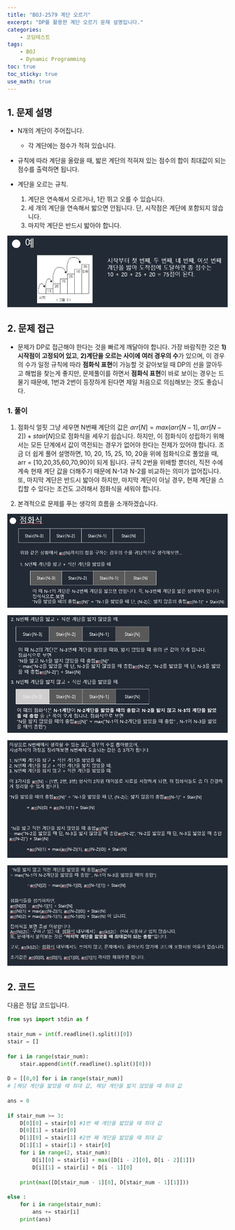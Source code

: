 ```yaml
---
title: "BOJ-2579 계단 오르기"
excerpt: "DP를 활용한 계단 오르기 문제 설명입니다."
categories:
    - 코딩테스트
tags:
    - BOJ
    - Dynamic Programming
toc: true
toc_sticky: true
use_math: true
---
```


## 1. 문제 설명<br/>
* N개의 계단이 주어집니다.
    * 각 계단에는 점수가 적혀 있습니다.

* 규칙에 따라 계단을 올랐을 때, 밟은 계단의 적혀져 있는 점수의 합이 최대값이 되는 점수를 출력하면 됩니다.

* 계단을 오르는 규칙.
    1. 계단은 연속해서 오르거나, 1칸 뛰고 오를 수 있습니다.
    2. 세 개의 계단을 연속해서 밟으면 안됩니다. 단, 시작점은 계단에 포함되지 않습니다.
    3. 마지막 계단은 반드시 밟아야 합니다.

![image1](/assets/images/boj_2579_0.jpg)

## 2. 문제 접근<br/>
* 문제가 DP로 접근해야 한다는 것을 빠르게 깨달아야 합니다.
가장 바람직한 것은 **1)시작점이 고정되어 있고**, **2)계단을 오르는 사이에 여러 경우의 수**가 있으며, 이 경우의 수가 일정 규칙에 따라 **점화식 표현**이 가능할 것 같아보일 때 DP의 선을 깔아두고 해법을 찾는게 좋지만, 문제풀이를 하면서 **점화식 표현**이 바로 보이는 경우는 드물기 때문에, 1번과 2번이 등장하게 된다면 제일 처음으로 의심해보는 것도 좋습니다.


### 1. 풀이
1. 점화식
얼핏 그냥 세우면 N번째 계단의 값은 $arr[N] = max(arr[N-1], arr[N-2]) + stair[N]$으로 점화식을 세우기 쉽습니다.
하지만, 이 점화식이 성립하기 위해서는 모든 단계에서 값이 역전되는 경우가 없어야 한다는 전제가 있어야 합니다.
조금 더 쉽게 풀어 설명하면,
10, 20, 15, 25, 10, 20을 위에 점화식으로 풀었을 때,
arr = [10,20,35,60,70,90]이 되게 됩니다.
규칙 2번을 위배할 뿐더러, 직전 수에 계속 현재 계단 값을 더해주기 때문에 N-1과 N-2를 비교하는 의미가 없어집니다.
또, 마지막 계단은 반드시 밟아야 하지만, 마지막 계단이 아닐 경우, 현재 계단을 스킵할 수 있다는 조건도 고려해서 점화식을 세워야 합니다.

2. 본격적으로 문제를 푸는 생각의 흐름을 소개하겠습니다.

![image2](/assets/images/boj_2579_1.jpg)

![image3](/assets/images/boj_2579_2.jpg)

![image4](/assets/images/boj_2579_3.jpg)

![image5](/assets/images/boj_2579_4.jpg)

## 2. 코드
다음은 정답 코드입니다.
```python
from sys import stdin as f

stair_num = int(f.readline().split()[0])
stair = []

for i in range(stair_num):
    stair.append(int(f.readline().split()[0]))

D = [[0,0] for i in range(stair_num)]
# [해당 계단을 밟았을 때 최대 값, 해당 계단을 밟지 않았을 때 최대 값

ans = 0

if stair_num >= 3:
    D[0][0] = stair[0] #1번 째 계단을 밟았을 때 최대 값
    D[0][1] = stair[0]
    D[1][0] = stair[1] #2번 째 계단을 밟았을 때 최대 값
    D[1][1] = stair[1] + stair[0]
    for i in range(2, stair_num):
        D[i][0] = stair[i] + max([D[i - 2][0], D[i - 2][1]])
        D[i][1] = stair[i] + D[i - 1][0]

    print(max([D[stair_num - 1][0], D[stair_num - 1][1]]))

else :
    for i in range(stair_num):
        ans += stair[i]
    print(ans)
```